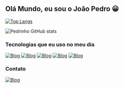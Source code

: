 ## Olá Mundo, eu sou o João Pedro 😀

[![Top Langs](https://github-readme-stats.vercel.app/api/top-langs/?username=pedrincsharp&hide_progress=true)](https://github.com/anuraghazra/github-readme-stats)

![Pedrinho GitHub stats](https://github-readme-stats.vercel.app/api?username=pedrincsharp&show_icons=true&theme=dracula)


### Tecnologias que eu uso no meu dia
[![Blog](https://img.shields.io/badge/C%23-239120?style=for-the-badge&logo=c-sharp&logoColor=white)](https://learn.microsoft.com/pt-br/dotnet/csharp/)
[![Blog](https://img.shields.io/badge/.NET-5C2D91?style=for-the-badge&logo=.net&logoColor=white)](https://dotnet.microsoft.com/pt-br/learn/dotnet/what-is-dotnet)
[![Blog](https://img.shields.io/badge/MySQL-00000F?style=for-the-badge&logo=mysql&logoColor=white)](https://www.mysql.com)
[![Blog](https://img.shields.io/badge/MariaDB-003545?style=for-the-badge&logo=mariadb&logoColor=white)](https://mariadb.org)
[![Blog](https://img.shields.io/badge/Exercism-009CAB?style=for-the-badge&logo=exercism&logoColor=white)](https://exercism.org/profiles/pedrincsharp)



### Contato
[![Blog](https://img.shields.io/badge/Microsoft_Outlook-0078D4?style=for-the-badge&logo=microsoft-outlook&logoColor=white)](mailto:joao_pedro_alves_moraes@outlook.com.br?subject=[GitHub])
